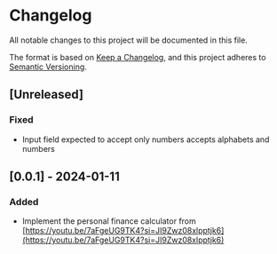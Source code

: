 # Changelog

All notable changes to this project will be documented in this file.

The format is based on [Keep a Changelog](https://keepachangelog.com/en/1.0.0/),
and this project adheres to [Semantic Versioning](https://semver.org/spec/v2.0.0.html).

## [Unreleased]

### Fixed

- Input field expected to accept only numbers accepts alphabets and numbers

## [0.0.1] - 2024-01-11

### Added

- Implement the personal finance calculator from [https://youtu.be/7aFgeUG9TK4?si=JI9Zwz08xlpptjk6](https://youtu.be/7aFgeUG9TK4?si=JI9Zwz08xlpptjk6)